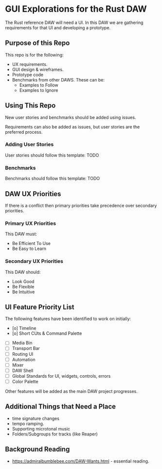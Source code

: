 # GUI Explorations for the Rust DAW
The Rust reference DAW will need a UI. In this DAW we are gathering requirements for that UI and developing a prototype. 

## Purpose of this Repo
This repo is for the following:
+ UX requirements.
+ GUI design & wireframes.
+ Prototype code
+ Benchmarks from other DAWS. These can be:
  + Examples to Follow
  + Examples to Ignore

## Using This Repo
New user stories and benchmarks should be added using issues. 

Requirements can also be added as issues, but user stories are the preferred process.

### Adding User Stories
User stories should follow this template:
TODO

### Benchmarks
Benchmarks should follow this template:
TODO

## DAW UX Priorities
If there is a conflict then primary priorities take precedence over secondary priorities.

### Primary UX Priorities
This DAW must:
+ Be Efficient To Use
+ Be Easy to Learn

### Secondary UX Priorities
This DAW should:
+ Look Good
+ Be Flexible
+ Be Intuitive

## UI Feature Priority List
The following features have been identified to work on initially:
+ [o] Timeline
+ [o] Short CUts & Command Palette
+ [ ] Media Bin
+ [ ] Transport Bar
+ [ ] Routing UI
+ [ ] Automation
+ [ ] Mixer
+ [ ] DAW Shell
+ [ ] Global Standards for UI, widgets, controls, errors
+ [ ] Color Palette

Other features will be added as the main DAW project progresses.

## Additional Things that Need a Place
+ time signature changes
+ tempo ramping.
+ Supporting microtonal music
+ Folders/Subgroups for tracks (like Reaper)

## Background Reading
+ https://admiralbumblebee.com/DAW-Wants.html - essential reading.

